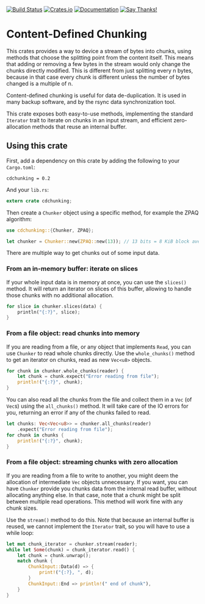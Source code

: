 [![Build Status](https://travis-ci.org/remram44/cdchunking-rs.svg?branch=master)](https://travis-ci.org/remram44/cdchunking-rs/builds)
[![Crates.io](https://img.shields.io/crates/v/cdchunking.svg)](https://crates.io/crates/cdchunking)
[![Documentation](https://docs.rs/cdchunking/badge.svg)](https://docs.rs/cdchunking)
[![Say Thanks!](https://img.shields.io/badge/Say%20Thanks-!-1EAEDB.svg)](https://saythanks.io/to/remram44)

Content-Defined Chunking
========================

This crates provides a way to device a stream of bytes into chunks, using methods that choose the splitting point from the content itself. This means that adding or removing a few bytes in the stream would only change the chunks directly modified. This is different from just splitting every n bytes, because in that case every chunk is different unless the number of bytes changed is a multiple of n.

Content-defined chunking is useful for data de-duplication. It is used in many backup software, and by the rsync data synchronization tool.

This crate exposes both easy-to-use methods, implementing the standard `Iterator` trait to iterate on chunks in an input stream, and efficient zero-allocation methods that reuse an internal buffer.

Using this crate
----------------

First, add a dependency on this crate by adding the following to your `Cargo.toml`:

```
cdchunking = 0.2
```

And your `lib.rs`:

```rust
extern crate cdchunking;
```

Then create a `Chunker` object using a specific method, for example the ZPAQ algorithm:

```rust
use cdchunking::{Chunker, ZPAQ};

let chunker = Chunker::new(ZPAQ::new(13)); // 13 bits = 8 KiB block average
```

There are multiple way to get chunks out of some input data.

### From an in-memory buffer: iterate on slices

If your whole input data is in memory at once, you can use the `slices()` method. It will return an iterator on slices of this buffer, allowing to handle those chunks with no additional allocation.

```rust
for slice in chunker.slices(data) {
    println("{:?}", slice);
}
```

### From a file object: read chunks into memory

If you are reading from a file, or any object that implements `Read`, you can use `Chunker` to read whole chunks directly. Use the `whole_chunks()` method to get an iterator on chunks, read as new `Vec<u8>` objects.

```rust
for chunk in chunker.whole_chunks(reader) {
    let chunk = chunk.expect("Error reading from file");
    println!("{:?}", chunk);
}
```

You can also read all the chunks from the file and collect them in a `Vec` (of `Vec`s) using the `all_chunks()` method. It will take care of the IO errors for you, returning an error if any of the chunks failed to read.

```rust
let chunks: Vec<Vec<u8>> = chunker.all_chunks(reader)
    .expect("Error reading from file");
for chunk in chunks {
    println!("{:?}", chunk);
}
```

### From a file object: streaming chunks with zero allocation

If you are reading from a file to write to another, you might deem the allocation of intermediate `Vec` objects unnecessary. If you want, you can have `Chunker` provide you chunks data from the internal read buffer, without allocating anything else. In that case, note that a chunk might be split between multiple read operations. This method will work fine with any chunk sizes.

Use the `stream()` method to do this. Note that because an internal buffer is reused, we cannot implement the `Iterator` trait, so you will have to use a while loop:

```rust
let mut chunk_iterator = chunker.stream(reader);
while let Some(chunk) = chunk_iterator.read() {
    let chunk = chunk.unwrap();
    match chunk {
        ChunkInput::Data(d) => {
            print!("{:?}, ", d);
        }
        ChunkInput::End => println!(" end of chunk"),
    }
}
```
